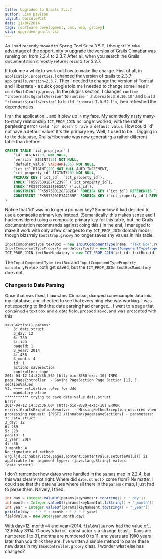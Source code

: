 ```yaml
---
title: Upgraded to Grails 2.3.7
author: Liam Davison
layout: basculePost
date: 11/04/2014
tags: [software development, cms, web, groovy]
slug: upgraded-grails-237
---
```

As I had recently moved to Spring Tool Suite 3.5.0, I thought I'd take advantage of the opportunity to upgrade the version of Grails Cinnabar was running on, from 2.2.4 to 2.3.7. After all, when you search the Grails documentation it mostly returns results for 2.3.7.

It took me a while to work out how to make the change. First of all, in `application.properties`, I changed the version of grails to 2.3.7: `app.grails.version=2.3.7`. Then I needed to change the version of Tomcat and Hibernate - a quick google told me I needed to change some lines in `conf/BuildConfig.groovy`. In the plugins section, I changed `runtime ":hibernate:$grailsVersion"` to `runtime ':hibernate:3.6.10.10'` and `build ":tomcat:$grailsVersion"` to `build ':tomcat:7.0.52.1'<`, then refreshed the dependencies.

I ran the application... and it blew up in my face. My admittedly nasty many-to-many relationship `ICT_PROP_JOIN` no longer worked, with the rather perplexing error `Field 'id' doesn't have a default value`. How could 'id' not have a default value? It's the primary key. Well, it used to be... Digging in to the database, Grails/Hibernate was now generating a rather different table than before:

```sql
CREATE TABLE `ict_prop_join` (
	`id` BIGINT(20) NOT NULL,
	`version` BIGINT(20) NOT NULL,
	`default_value` VARCHAR(255) NOT NULL,
	`ict_id` BIGINT(20) NOT NULL AUTO_INCREMENT,
	`ict_property_id` BIGINT(20) NOT NULL,
	PRIMARY KEY (`ict_id`, `ict_property_id`),
	INDEX `FK5975D01E7AC239F` (`ict_property_id`),
	INDEX `FK5975D0128F982EA` (`ict_id`),
	CONSTRAINT `FK5975D0128F982EA` FOREIGN KEY (`ict_id`) REFERENCES `input_component_type` (`id`),
	CONSTRAINT `FK5975D01E7AC239F` FOREIGN KEY (`ict_property_id`) REFERENCES `input_component_type_property` (`id`)
)
```

Notice that 'id' was no longer a primary key? Somehow it had decided to use a composite primary key instead. (Semantically, this makes sense and I had considered using a composite primary key for this table, but the Grails documentation recommends against doing this.) In the end, I managed to make it work with only a few changes to my `ICT_PROP_JOIN` domain model, though bizarrely `BootStrap.groovy` no longer saves any values in this table.

```groovy
InputComponentType textBox = new InputComponentType(name: "Text Box",referenceName:"textBox").save()
InputComponentTypeProperty mandatoryField = new InputComponentTypeProperty(name: "mandatory", type:"checkbox", description:"Mandatory").save()
ICT_PROP_JOIN textBoxMandatory = new ICT_PROP_JOIN(ict_id: textBox.id, ictProperty_id: mandatoryField.id, defaultValue: "true").save()
```

The `InputComponentType textBox` and `InputComponentTypeProperty mandatoryField`> both get saved, but the `ICT_PROP_JOIN textBoxMandatory` does not.

### Changes to Date Parsing

Once that was fixed, I launched Cinnabar, dumped some sample data into my database, and checked to see that everything else was working. I was not expecting to find that date parsing had changed... I went to a page that contained a text box and a date field, pressed save, and was presented with this:

```
saveSection() params:
	3: date.struct
	3_day: 12
	6: 789
	5: 123
	pageId: 1
	3_year: 2014
	4: 456
	3_month: 4
	id: 1
	action: saveSection
	controller: page
2014-04-12 14:32:36,569 [http-bio-8080-exec-10] INFO  page.PageController  - Saving PageSection Page Section [1], 5 sectionValues
VS: ==== validation rules for ddd
	mandatory->true
*********** trying to save date value date.struct
Error |
2014-04-12 14:32:36,604 [http-bio-8080-exec-10] ERROR errors.GrailsExceptionResolver  - MissingMethodException occurred when processing request: [POST] /cinnabar/page/saveSection/1 - parameters:
3: date.struct
3_day: 12
6: 789
5: 123
pageId: 1
3_year: 2014
4: 456
3_month: 4
No signature of method: org.ljd.cinnabar.site.pages.content.ContentValue.setDateValue() is applicable for argument types: (java.lang.String) values: [date.struct]
```

I don't remember how dates were handled in the `params` map in 2.2.4, but this was clearly not right. Where did `date.struct`> come from? No matter, I could see that the date values where all there in the `params<` map, I just had to parse them. Naively, I tried:

```groovy
int day = Integer.valueOf(params[keyNameInt.toString() + "_day"])
int month = Integer.valueOf(params[keyNameInt.toString() + "_month"])
int year = Integer.valueOf(params[keyNameInt.toString() + "_year"])
println(day + " / " + month + " / " + year)
fieldValue = new Date(year,month,day)
```

With day=12, month=4 and year=2014, `fieldValue` now had the value of... 12th May 3914. Groovy's `Date()` constructor is a strange beast... Days are numbered 1 to 31, months are numbered 0 to 11, and years are 1900 years later than you think they are. I've written a simple method to parse these new dates in my `BaseController.groovy` class. I wonder what else has changed?
